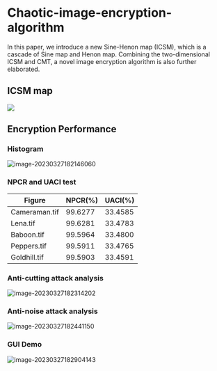 # Chaotic-image-encryption-algorithm

In this paper, we introduce a new Sine-Henon map (ICSM), which is a cascade of Sine map and Henon map. Combining the two-dimensional ICSM and CMT, a novel image encryption algorithm is also further elaborated.

## ICSM map

![](C:\Users\Rhyme\Desktop\Chaotic-image-encryption-algorithm\Pictures\Histogram.png)

## Encryption Performance

### Histogram

![image-20230327182146060](C:\Users\Rhyme\Desktop\Chaotic-image-encryption-algorithm\Pictures\Histogram)

### NPCR and UACI test

| Figure        | NPCR(%) | UACI(%) |
| ------------- | ------- | ------- |
| Cameraman.tif | 99.6277 | 33.4585 |
| Lena.tif      | 99.6281 | 33.4783 |
| Baboon.tif    | 99.5964 | 33.4800 |
| Peppers.tif   | 99.5911 | 33.4765 |
| Goldhill.tif  | 99.5903 | 33.4591 |

### Anti-cutting attack analysis

![image-20230327182314202](Chaotic-image-encryption-algorithm\Pictures\Anti-cutting)

### Anti-noise attack analysis

![image-20230327182441150](C:\Users\Rhyme\Desktop\Chaotic-image-encryption-algorithm\Pictures\Noise)

### GUI Demo

![image-20230327182904143](C:\Users\Rhyme\Desktop\Chaotic-image-encryption-algorithm\Pictures\GUI)
